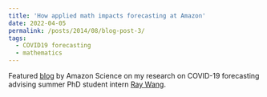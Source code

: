 ```yaml
---
title: 'How applied math impacts forecasting at Amazon'
date: 2022-04-05
permalink: /posts/2014/08/blog-post-3/
tags:
  - COVID19 forecasting
  - mathematics
---
```


Featured [blog](https://www.amazon.science/working-at-amazon/how-applied-math-impacts-forecasting-at-amazon) by Amazon Science on my research on COVID-19 forecasting advising summer PhD student intern [Ray Wang](https://rui1521.github.io/online-cv/).
